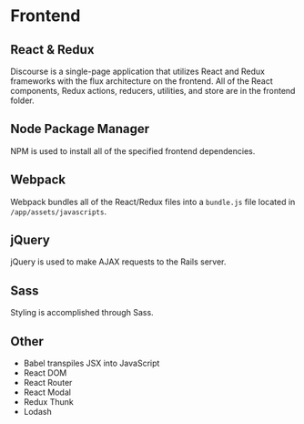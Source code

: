 # Frontend

## React & Redux
  Discourse is a single-page application that utilizes React and Redux frameworks with the flux architecture on the frontend. All of the React components, Redux actions, reducers, utilities, and store are in the frontend folder.

## Node Package Manager
  NPM is used to install all of the specified frontend dependencies.

## Webpack
  Webpack bundles all of the React/Redux files into a `bundle.js` file located in `/app/assets/javascripts`.

## jQuery
  jQuery is used to make AJAX requests to the Rails server.

## Sass
  Styling is accomplished through Sass.

## Other
  * Babel transpiles JSX into JavaScript
  * React DOM
  * React Router
  * React Modal
  * Redux Thunk
  * Lodash
